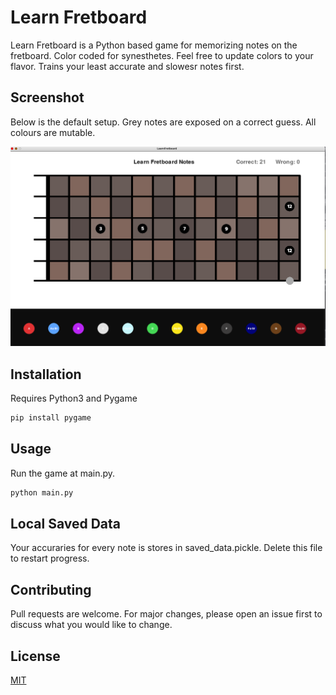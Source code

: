 # Learn Fretboard

Learn Fretboard is a Python based game for memorizing notes on the fretboard. Color coded for synesthetes.
Feel free to update colors to your flavor. 
Trains your least accurate and slowesr notes first.

## Screenshot

Below is the default setup. Grey notes are exposed on a correct guess. All colours are mutable.

![screenshot](screenshot.png)

## Installation

Requires Python3 and Pygame

```bash
pip install pygame
```

## Usage

Run the game at main.py. 

```bash
python main.py
```

## Local Saved Data

Your accuraries for every note is stores in saved_data.pickle. Delete this file to restart progress.

## Contributing
Pull requests are welcome. For major changes, please open an issue first to discuss what you would like to change.


## License
[MIT](https://choosealicense.com/licenses/mit/)
